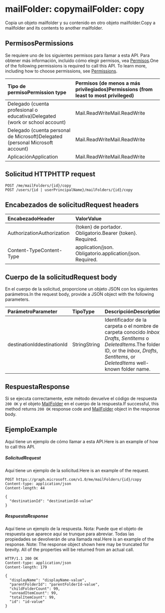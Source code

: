 # <a name="mailfolder-copy"></a><span data-ttu-id="f34e9-101">mailFolder: copy</span><span class="sxs-lookup"><span data-stu-id="f34e9-101">mailFolder: copy</span></span>

<span data-ttu-id="f34e9-102">Copia un objeto mailfolder y su contenido en otro objeto mailfolder.</span><span class="sxs-lookup"><span data-stu-id="f34e9-102">Copy a mailfolder and its contents to another mailfolder.</span></span>

## <a name="permissions"></a><span data-ttu-id="f34e9-103">Permisos</span><span class="sxs-lookup"><span data-stu-id="f34e9-103">Permissions</span></span>
<span data-ttu-id="f34e9-p101">Se requiere uno de los siguientes permisos para llamar a esta API. Para obtener más información, incluido cómo elegir permisos, vea [Permisos](../../../concepts/permissions_reference.md).</span><span class="sxs-lookup"><span data-stu-id="f34e9-p101">One of the following permissions is required to call this API. To learn more, including how to choose permissions, see [Permissions](../../../concepts/permissions_reference.md).</span></span>

|<span data-ttu-id="f34e9-106">Tipo de permiso</span><span class="sxs-lookup"><span data-stu-id="f34e9-106">Permission type</span></span>      | <span data-ttu-id="f34e9-107">Permisos (de menos a más privilegiados)</span><span class="sxs-lookup"><span data-stu-id="f34e9-107">Permissions (from least to most privileged)</span></span>              |
|:--------------------|:---------------------------------------------------------|
|<span data-ttu-id="f34e9-108">Delegado (cuenta profesional o educativa)</span><span class="sxs-lookup"><span data-stu-id="f34e9-108">Delegated (work or school account)</span></span> | <span data-ttu-id="f34e9-109">Mail.ReadWrite</span><span class="sxs-lookup"><span data-stu-id="f34e9-109">Mail.ReadWrite</span></span>    |
|<span data-ttu-id="f34e9-110">Delegado (cuenta personal de Microsoft)</span><span class="sxs-lookup"><span data-stu-id="f34e9-110">Delegated (personal Microsoft account)</span></span> | <span data-ttu-id="f34e9-111">Mail.ReadWrite</span><span class="sxs-lookup"><span data-stu-id="f34e9-111">Mail.ReadWrite</span></span>    |
|<span data-ttu-id="f34e9-112">Aplicación</span><span class="sxs-lookup"><span data-stu-id="f34e9-112">Application</span></span> | <span data-ttu-id="f34e9-113">Mail.ReadWrite</span><span class="sxs-lookup"><span data-stu-id="f34e9-113">Mail.ReadWrite</span></span> |

## <a name="http-request"></a><span data-ttu-id="f34e9-114">Solicitud HTTP</span><span class="sxs-lookup"><span data-stu-id="f34e9-114">HTTP request</span></span>
<!-- { "blockType": "ignored" } -->
```http
POST /me/mailFolders/{id}/copy
POST /users/{id | userPrincipalName}/mailFolders/{id}/copy
```
## <a name="request-headers"></a><span data-ttu-id="f34e9-115">Encabezados de solicitud</span><span class="sxs-lookup"><span data-stu-id="f34e9-115">Request headers</span></span>
| <span data-ttu-id="f34e9-116">Encabezado</span><span class="sxs-lookup"><span data-stu-id="f34e9-116">Header</span></span>       | <span data-ttu-id="f34e9-117">Valor</span><span class="sxs-lookup"><span data-stu-id="f34e9-117">Value</span></span> |
|:---------------|:--------|
| <span data-ttu-id="f34e9-118">Authorization</span><span class="sxs-lookup"><span data-stu-id="f34e9-118">Authorization</span></span>  | <span data-ttu-id="f34e9-p102">{token} de portador. Obligatorio.</span><span class="sxs-lookup"><span data-stu-id="f34e9-p102">Bearer {token}. Required.</span></span>  |
| <span data-ttu-id="f34e9-121">Content-Type</span><span class="sxs-lookup"><span data-stu-id="f34e9-121">Content-Type</span></span>  | <span data-ttu-id="f34e9-p103">application/json. Obligatorio.</span><span class="sxs-lookup"><span data-stu-id="f34e9-p103">application/json. Required.</span></span>  |

## <a name="request-body"></a><span data-ttu-id="f34e9-124">Cuerpo de la solicitud</span><span class="sxs-lookup"><span data-stu-id="f34e9-124">Request body</span></span>
<span data-ttu-id="f34e9-125">En el cuerpo de la solicitud, proporcione un objeto JSON con los siguientes parámetros.</span><span class="sxs-lookup"><span data-stu-id="f34e9-125">In the request body, provide a JSON object with the following parameters.</span></span>

| <span data-ttu-id="f34e9-126">Parámetro</span><span class="sxs-lookup"><span data-stu-id="f34e9-126">Parameter</span></span>    | <span data-ttu-id="f34e9-127">Tipo</span><span class="sxs-lookup"><span data-stu-id="f34e9-127">Type</span></span>   |<span data-ttu-id="f34e9-128">Descripción</span><span class="sxs-lookup"><span data-stu-id="f34e9-128">Description</span></span>|
|:---------------|:--------|:----------|
|<span data-ttu-id="f34e9-129">destinationId</span><span class="sxs-lookup"><span data-stu-id="f34e9-129">destinationId</span></span>|<span data-ttu-id="f34e9-130">String</span><span class="sxs-lookup"><span data-stu-id="f34e9-130">String</span></span>|<span data-ttu-id="f34e9-131">Identificador de la carpeta o el nombre de carpeta conocido *Inbox*, *Drafts*, *SentItems* o *DeletedItems*.</span><span class="sxs-lookup"><span data-stu-id="f34e9-131">The folder ID, or the *Inbox*, *Drafts*, *SentItems*, or *DeletedItems* well-known folder name.</span></span>|

## <a name="response"></a><span data-ttu-id="f34e9-132">Respuesta</span><span class="sxs-lookup"><span data-stu-id="f34e9-132">Response</span></span>

<span data-ttu-id="f34e9-133">Si se ejecuta correctamente, este método devuelve el código de respuesta `200 OK` y el objeto [MailFolder](../resources/mailfolder.md) en el cuerpo de la respuesta.</span><span class="sxs-lookup"><span data-stu-id="f34e9-133">If successful, this method returns `200 OK` response code and [MailFolder](../resources/mailfolder.md) object in the response body.</span></span>

## <a name="example"></a><span data-ttu-id="f34e9-134">Ejemplo</span><span class="sxs-lookup"><span data-stu-id="f34e9-134">Example</span></span>
<span data-ttu-id="f34e9-135">Aquí tiene un ejemplo de cómo llamar a esta API.</span><span class="sxs-lookup"><span data-stu-id="f34e9-135">Here is an example of how to call this API.</span></span>
##### <a name="request"></a><span data-ttu-id="f34e9-136">Solicitud</span><span class="sxs-lookup"><span data-stu-id="f34e9-136">Request</span></span>
<span data-ttu-id="f34e9-137">Aquí tiene un ejemplo de la solicitud.</span><span class="sxs-lookup"><span data-stu-id="f34e9-137">Here is an example of the request.</span></span>
<!-- {
  "blockType": "request",
  "name": "mailfolder_copy"
}-->
```http
POST https://graph.microsoft.com/v1.0/me/mailFolders/{id}/copy
Content-type: application/json
Content-length: 44

{
  "destinationId": "destinationId-value"
}
```

##### <a name="response"></a><span data-ttu-id="f34e9-138">Respuesta</span><span class="sxs-lookup"><span data-stu-id="f34e9-138">Response</span></span>
<span data-ttu-id="f34e9-p104">Aquí tiene un ejemplo de la respuesta. Nota: Puede que el objeto de respuesta que aparece aquí se trunque para abreviar. Todas las propiedades se devolverán de una llamada real.</span><span class="sxs-lookup"><span data-stu-id="f34e9-p104">Here is an example of the response. Note: The response object shown here may be truncated for brevity. All of the properties will be returned from an actual call.</span></span>
<!-- {
  "blockType": "response",
  "truncated": true,
  "@odata.type": "microsoft.graph.mailFolder"
} -->
```http
HTTP/1.1 200 OK
Content-type: application/json
Content-length: 179

{
  "displayName": "displayName-value",
  "parentFolderId": "parentFolderId-value",
  "childFolderCount": 99,
  "unreadItemCount": 99,
  "totalItemCount": 99,
  "id": "id-value"
}
```

<!-- uuid: 8fcb5dbc-d5aa-4681-8e31-b001d5168d79
2015-10-25 14:57:30 UTC -->
<!-- {
  "type": "#page.annotation",
  "description": "mailFolder: copy",
  "keywords": "",
  "section": "documentation",
  "tocPath": ""
}-->

